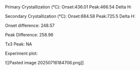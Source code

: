 Primary Crystallization (°C):
	Onset:436.01
	Peak:466.54
	Delta H:
	
Secondary Crystallization  (°C):
	Onset:684.58
	Peak:725.5
	Delta H:
	
Onset difference: 248.57

Peak Difference: 258.96

Tx3 Peak: NA
<!-- PUBLISH STOP -->
Experiment plot:

![[Pasted image 20250716184706.png]]
